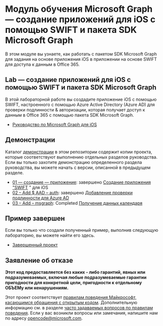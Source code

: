 # <a name="microsoft-graph-training-module---build-ios-apps-with-swift-and-the-microsoft-graph-sdk"></a>Модуль обучения Microsoft Graph — создание приложений для iOS с помощью SWIFT и пакета SDK Microsoft Graph

В этом модуле вы узнаете, как работать с пакетом SDK Microsoft Graph для задания на основе приложения iOS в приложении на основе SWIFT для доступа к данным в Office 365.

## <a name="lab---build-ios-apps-with-swift-and-the-microsoft-graph-sdk"></a>Lab — создание приложений для iOS с помощью SWIFT и пакета SDK Microsoft Graph

В этой лабораторной работе вы создадите приложение iOS с помощью SWIFT, настроенного с помощью Azure Active Directory (Azure AD) для проверки подлинности & авторизации, которая получает доступ к данным в Office 365 с помощью пакета SDK Microsoft Graph.

- [Руководство по Microsoft Graph для iOS](https://docs.microsoft.com/graph/tutorials/ios-swift)

## <a name="demos"></a>Демонстрации

Каталог [демонстрации](./demos) в этом репозитории содержит копии проекта, которые соответствуют выполнению отдельных разделов руководства. Если вы только захотите демонстрацию определенного раздела руководства, вы можете начать с версии, описанной в предыдущем разделе.

- [01 — создание — приложение](demos/01-create-app): завершено [Создание приложения "SWIFT](https://docs.microsoft.com/graph/tutorials/ios-swift?tutorial-step=1) " для iOS
- [02 – Add $ AAD – auth](demos/02-add-aad-auth): завершено [Добавление проверки подлинности для Azure AD](https://docs.microsoft.com/graph/tutorials/ios-swift?tutorial-step=3)
- [03 – Add – msgraph](demos/03-add-msgraph): Completed [Получение данных календаря](https://docs.microsoft.com/graph/tutorials/ios-swift?tutorial-step=4)

## <a name="completed-sample"></a>Пример завершен

Если вы только что создали полученный пример, выполнив следующую лабораторию, вы можете найти его здесь.

- [Завершенный проект](demos/03-add-msgraph)

## <a name="disclaimer"></a>Заявление об отказе

**Этот код предоставляется без каких _-_ либо гарантий, явных или подразумеваемых, включая любые подразумеваемые гарантии пригодности для конкретной цели, пригодности к отдельному ОБЪЕМу или ненарушениям.**

Этот проект соответствует [правилам поведения Майкрософт, касающимся обращения с открытым кодом](https://opensource.microsoft.com/codeofconduct/). Дополнительную информацию см. в разделе [часто задаваемых вопросов по правилам поведения](https://opensource.microsoft.com/codeofconduct/faq/). Если у вас возникли вопросы или замечания, напишите нам по адресу [opencode@microsoft.com](mailto:opencode@microsoft.com).
